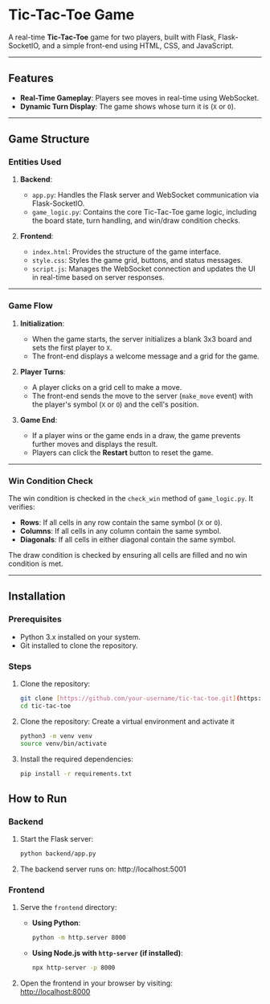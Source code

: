 # Tic-Tac-Toe Game

A real-time **Tic-Tac-Toe** game for two players, built with Flask, Flask-SocketIO, and a simple front-end using HTML, CSS, and JavaScript.

---

## Features

- **Real-Time Gameplay**: Players see moves in real-time using WebSocket.
- **Dynamic Turn Display**: The game shows whose turn it is (`X` or `O`).
---

## Game Structure

### Entities Used
1. **Backend**:
   - `app.py`: Handles the Flask server and WebSocket communication via Flask-SocketIO.
   - `game_logic.py`: Contains the core Tic-Tac-Toe game logic, including the board state, turn handling, and win/draw condition checks.

2. **Frontend**:
   - `index.html`: Provides the structure of the game interface.
   - `style.css`: Styles the game grid, buttons, and status messages.
   - `script.js`: Manages the WebSocket connection and updates the UI in real-time based on server responses.

---

### Game Flow

1. **Initialization**:
   - When the game starts, the server initializes a blank 3x3 board and sets the first player to `X`.
   - The front-end displays a welcome message and a grid for the game.

2. **Player Turns**:
   - A player clicks on a grid cell to make a move.
   - The front-end sends the move to the server (`make_move` event) with the player's symbol (`X` or `O`) and the cell's position.
     
3. **Game End**:
   - If a player wins or the game ends in a draw, the game prevents further moves and displays the result.
   - Players can click the **Restart** button to reset the game.

---

### Win Condition Check
The win condition is checked in the `check_win` method of `game_logic.py`. It verifies:
- **Rows**: If all cells in any row contain the same symbol (`X` or `O`).
- **Columns**: If all cells in any column contain the same symbol.
- **Diagonals**: If all cells in either diagonal contain the same symbol.

The draw condition is checked by ensuring all cells are filled and no win condition is met.

---

## Installation

### Prerequisites
- Python 3.x installed on your system.
- Git installed to clone the repository.

### Steps
1. Clone the repository:
   ```bash
   git clone [https://github.com/your-username/tic-tac-toe.git](https://github.com/rubenhoba28/TicTacToe.git)
   cd tic-tac-toe
   
2. Clone the repository:
   Create a virtual environment and activate it
   ```bash
   python3 -m venv venv
   source venv/bin/activate

3. Install the required dependencies:
   ```bash
   pip install -r requirements.txt

## How to Run

### Backend
1. Start the Flask server:
   ```bash
   python backend/app.py
   
2. The backend server runs on: http://localhost:5001

### Frontend

1. Serve the `frontend` directory:

   - **Using Python**:
     ```bash
     python -m http.server 8000
     ```

   - **Using Node.js with `http-server` (if installed)**:
     ```bash
     npx http-server -p 8000
     ```

2. Open the frontend in your browser by visiting:  
   [http://localhost:8000](http://localhost:8000)


   




